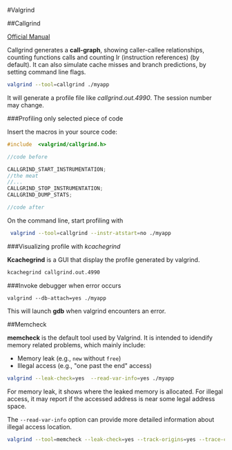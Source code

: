#Valgrind

##Callgrind

[Official Manual](http://valgrind.org/docs/manual/cl-manual.html)

Callgrind generates a **call-graph**, showing caller-callee relationships, counting functions calls and counting Ir (instruction references) (by default). It can also simulate cache misses and branch predictions, by setting command line flags.

```bash
valgrind --tool=callgrind ./myapp
```

It will generate a profile file like *callgrind.out.4990*. The session number may change.

###Profiling only selected piece of code

Insert the macros in your source code:

```cpp
#include  <valgrind/callgrind.h>

//code before

CALLGRIND_START_INSTRUMENTATION;
//the meat
//...
CALLGRIND_STOP_INSTRUMENTATION;
CALLGRIND_DUMP_STATS;

//code after
```

On the command line, start profiling with

```bash
 valgrind --tool=callgrind --instr-atstart=no ./myapp
```

###Visualizing profile with *kcachegrind*

**Kcachegrind** is a GUI that display the profile generated by valgrind.
```bash
kcachegrind callgrind.out.4990
```

###Invoke debugger when error occurs
```
valgrind --db-attach=yes ./myapp
```
This will launch **gdb** when valgrind encounters an error.

##Memcheck

**memcheck** is the default tool used by Valgrind. It is intended to idendify memory related problems, which mainly include:

+ Memory leak (e.g., `new` without `free`)
+ Illegal access (e.g., "one past the end" access)

```bash
valgrind --leak-check=yes  --read-var-info=yes ./myapp
```

For memory leak, it shows where the leaked memory is allocated. For illegal access, it may report if the accessed address is near some legal address space.

The ` --read-var-info ` option can provide more detailed information about illegal access location.

```bash
valgrind --tool=memcheck --leak-check=yes --track-origins=yes --trace-children=yes --db-attach=yes --log-file="valgrind.log" pg_ctl -D ./data start 
```

